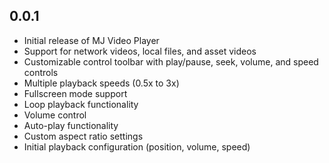 ## 0.0.1

- Initial release of MJ Video Player
- Support for network videos, local files, and asset videos
- Customizable control toolbar with play/pause, seek, volume, and speed controls
- Multiple playback speeds (0.5x to 3x)
- Fullscreen mode support
- Loop playback functionality
- Volume control
- Auto-play functionality
- Custom aspect ratio settings
- Initial playback configuration (position, volume, speed)
